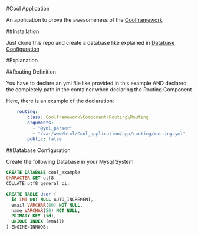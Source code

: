 #Cool Application

An application to prove the awesomeness of the [Coolframework](https://github.com/MarcosSegovia/Coolframework)

##Installation

Just clone this repo and create a database like explained in [Database Configuration](#Database-Configuration)

#Explanation

##Routing Definition

You have to declare an yml file like provided in this example AND declared the completely path in the container when 
declaring the Routing Component

Here, there is an example of the declaration:

```yaml
    routing:
        class: Coolframework\Component\Routing\Routing
        arguments:
          - "@yml_parser"
          - "/var/www/html/Cool_application/app/routing/routing.yml"
        public: false
```


##Database Configuration

Create the following Database in your Mysql System:

```sql
CREATE DATABASE cool_example 
CHARACTER SET utf8 
COLLATE utf8_general_ci;

CREATE TABLE User (
  id INT NOT NULL AUTO_INCREMENT,
  email VARCHAR(80) NOT NULL,
  name VARCHAR(50) NOT NULL,
  PRIMARY KEY (id),
  UNIQUE INDEX (email)
) ENGINE=INNODB;
```